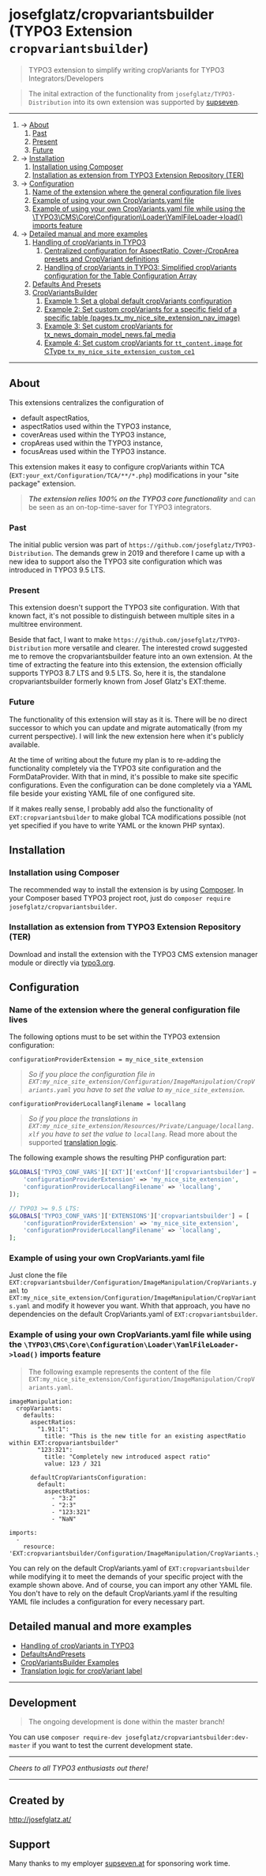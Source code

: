 # josefglatz/cropvariantsbuilder (TYPO3 Extension `cropvariantsbuilder`)

> TYPO3 extension to simplify writing cropVariants for TYPO3
> Integrators/Developers

> The inital extraction of the functionality from
> `josefglatz/TYPO3-Distribution` into its own extension was supported
> by [supseven](https://www.supseven.at/).

---

1. → [About](#about)
   1. [Past](#past)
   2. [Present](#present)
   3. [Future](#future)
2. → [Installation](#installation)
   1. [Installation using Composer](#installation-using-composer)
   2. [Installation as extension from TYPO3 Extension Repository (TER)](#installation-as-extension-from-typo3-extension-repository-ter)
3. → [Configuration](#configuration)
   1. [Name of the extension where the general configuration file lives](#name-of-the-extension-where-the-general-configuration-file-lives)
   2. [Example of using your own CropVariants.yaml file](#example-of-using-your-own-cropvariantsyaml-file)
   3. [Example of using your own CropVariants.yaml file while using the \TYPO3\CMS\Core\Configuration\Loader\YamlFileLoader->load() imports feature](#example-of-using-your-own-cropvariantsyaml-file-while-using-the-typo3cmscoreconfigurationloaderyamlfileloader-load-imports-feature)
4. → [Detailed manual and more examples](#detailed-manual-and-more-examples)
   1. [Handling of cropVariants in TYPO3](Documentation/Markdown/Images/Index.md#handling-of-cropvariants-in-typo3)
      1. [Centralized configuration for AspectRatio, Cover-/CropArea presets and CropVariant definitions](Documentation/Markdown/Images/Index.md#centralized-configuration-for-aspectratio-cover-croparea-presets-and-cropvariant-definitions)
      2. [Handling of cropVariants in TYPO3: Simplified cropVariants configuration for the Table Configuration Array](Documentation/Markdown/Images/Index.md#simplified-cropvariants-configuration-for-the-table-configuration-array)
   2. [Defaults And Presets](Documentation/Markdown/Images/DefaultsAndPresets.md)
   3. [CropVariantsBuilder](Documentation/Markdown/Images/CropVariantsBuilder.md)
      1. [Example 1: Set a global default cropVariants configuration](Documentation/Markdown/Images/CropVariantsBuilder.md#example-1-set-a-global-default-cropvariants-configuration)
      2. [Example 2: Set custom cropVariants for a specific field of a specific table (pages.tx_my_nice_site_extension_nav_image)](Documentation/Markdown/Images/CropVariantsBuilder.md#example-2-set-custom-cropvariants-for-a-specific-field-of-a-specific-table-pagestx_my_nice_site_extension_nav_image)
      3. [Example 3: Set custom cropVariants for tx_news_domain_model_news.fal_media](Documentation/Markdown/Images/CropVariantsBuilder.md#example-3-set-custom-cropvariants-for-tx_news_domain_model_newsfal_media)
      4. [Example 4: Set custom cropVariants for `tt_content.image` for CType `tx_my_nice_site_extension_custom_ce1`](Documentation/Markdown/Images/CropVariantsBuilder.md#example-4-set-custom-cropvariants-for-tt_contentimage-for-ctype-tx_my_nice_site_extension_custom_ce1)

---

## About

This extensions centralizes the configuration of

* default aspectRatios,
* aspectRatios used within the TYPO3 instance,
* coverAreas used within the TYPO3 instance,
* cropAreas used within the TYPO3 instance,
* focusAreas used within the TYPO3 instance.

This extension makes it easy to configure cropVariants within TCA
(`EXT:your_ext/Configuration/TCA/**/*.php`) modifications in your "site
package" extension.

> ***The extension relies 100% on the TYPO3 core functionality*** and
> can be seen as an on-top-time-saver for TYPO3 integrators.

### Past

The initial public version was part of
`https://github.com/josefglatz/TYPO3-Distribution`. The demands grew in
2019 and therefore I came up with a new idea to support also the TYPO3
site configuration which was introduced in TYPO3 9.5 LTS.

### Present

This extension doesn't support the TYPO3 site configuration. With that
known fact, it's not possible to distinguish between multiple sites in a
multitree environment.

Beside that fact, I want to make
`https://github.com/josefglatz/TYPO3-Distribution` more versatile and
clearer. The interested crowd suggested me to remove the
cropvariantsbuilder feature into an own extension. At the time of
extracting the feature into this extension, the extension officially
supports TYPO3 8.7 LTS and 9.5 LTS. So, here it is, the standalone
cropvariantsbuilder formerly known from Josef Glatz's EXT:theme.

### Future

The functionality of this extension will stay as it is. There will be no
direct successor to which you can update and migrate automatically (from
my current perspective). I will link the new extension here when it's
publicly available.

At the time of writing about the future my plan is to re-adding the
functionality completely via the TYPO3 site configuration and the
FormDataProvider. With that in mind, it's possible to make site specific
configurations. Even the configuration can be done completely via a YAML
file beside your existing YAML file of one configured site.

If it makes really sense, I probably add also the functionality of
`EXT:cropvariantsbuilder` to make global TCA modifications possible (not
yet specified if you have to write YAML or the known PHP syntax).

## Installation

### Installation using Composer

The recommended way to install the extension is by using
[Composer](https://getcomposer.org/). In your Composer based TYPO3
project root, just do `composer require josefglatz/cropvariantsbuilder`.

### Installation as extension from TYPO3 Extension Repository (TER)

Download and install the extension with the TYPO3 CMS extension manager
module or directly via
[typo3.org](https://typo3.org/extensions/repository/view/cropvariantsbuilder).

## Configuration

### Name of the extension where the general configuration file lives

The following options must to be set within the TYPO3 extension
configuration:

```
configurationProviderExtension = my_nice_site_extension
```

> *So if you place the configuration file in
> `EXT:my_nice_site_extension/Configuration/ImageManipulation/CropVariants.yaml`
> you have to set the value to `my_nice_site_extension`.*


```
configurationProviderLocallangFilename = locallang
```

> *So if you place the translations in
> `EXT:my_nice_site_extension/Resources/Private/Language/locallang.xlf`
> you have to set the value to `locallang`.* Read more about the supported [translation logic](Documentation/Markdown/Images/TranslationLogic.md).


The following example shows the resulting PHP configuration part:

```php
$GLOBALS['TYPO3_CONF_VARS']['EXT']['extConf']['cropvariantsbuilder'] = serialize([
    'configurationProviderExtension' => 'my_nice_site_extension',
    'configurationProviderLocallangFilename' => 'locallang',
]);

// TYPO3 >= 9.5 LTS:
$GLOBALS['TYPO3_CONF_VARS']['EXTENSIONS']['cropvariantsbuilder'] = [
    'configurationProviderExtension' => 'my_nice_site_extension',
    'configurationProviderLocallangFilename' => 'locallang',
];
```

### Example of using your own CropVariants.yaml file

Just clone the file
`EXT:cropvariantsbuilder/Configuration/ImageManipulation/CropVariants.yaml`
to
`EXT:my_nice_site_extension/Configuration/ImageManipulation/CropVariants.yaml`
and modify it however you want. Whith that approach, you have no
dependencies on the default CropVariants.yaml of
`EXT:cropvariantsbuilder`.

### Example of using your own CropVariants.yaml file while using the `\TYPO3\CMS\Core\Configuration\Loader\YamlFileLoader->load()` imports feature

> The following example represents the content of the file
> `EXT:my_nice_site_extension/Configuration/ImageManipulation/CropVariants.yaml`.

```
imageManipulation:
  cropVariants:
    defaults:
      aspectRatios:
        "1.91:1":
          title: "This is the new title for an existing aspectRatio within EXT:cropvariantsbuilder"
        "123:321":
          title: "Completely new introduced aspect ratio"
          value: 123 / 321

      defaultCropVariantsConfiguration:
        default:
          aspectRatios:
            - "3:2"
            - "2:3"
            - "123:321"
            - "NaN"

imports:
  -
    resource: 'EXT:cropvariantsbuilder/Configuration/ImageManipulation/CropVariants.yaml'

```

You can rely on the default CropVariants.yaml of
`EXT:cropvariantsbuilder` while modifying it to meet the demands of your
specific project with the example shown above. And of course, you can
import any other YAML file. You don't have to rely on the default
CropVariants.yaml if the resulting YAML file includes a configuration
for every necessary part.

## Detailed manual and more examples

* [Handling of cropVariants in TYPO3](Documentation/Markdown/Images/Index.md#handling-of-cropvariants-in-typo3)
* [DefaultsAndPresets](Documentation/Markdown/Images/DefaultsAndPresets.md)
* [CropVariantsBuilder Examples](Documentation/Markdown/Images/CropVariantsBuilder.md)
* [Translation logic for cropVariant label](Documentation/Markdown/Images/TranslationLogic.md)

---

## Development

> The ongoing development is done within the master branch!

You can use `composer require-dev
josefglatz/cropvariantsbuilder:dev-master` if you want to test the
current development state.


---

*Cheers to all TYPO3 enthusiasts out there!*

---

## Created by

<http://josefglatz.at/>

## Support

Many thanks to my employer [supseven.at](https://www.supseven.at/) for
sponsoring work time.
